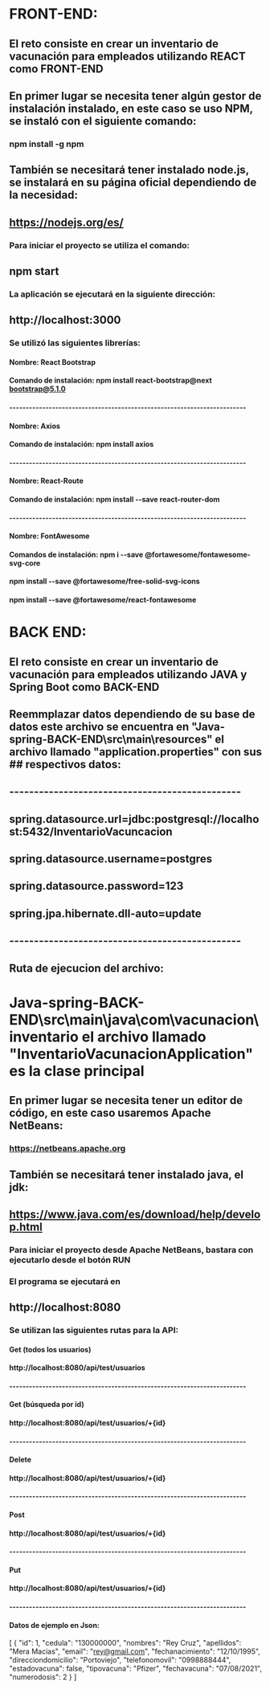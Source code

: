 # FRONT-END:
## El reto consiste en crear un inventario de vacunación para empleados utilizando REACT como FRONT-END

## En primer lugar se necesita tener algún gestor de instalación instalado, en este caso se uso NPM, se instaló con el siguiente comando:
### npm install -g npm
## También se necesitará tener instalado node.js, se instalará en su página oficial dependiendo de la necesidad:
## https://nodejs.org/es/
### Para iniciar el proyecto se utiliza el comando:
## npm start
### La aplicación se ejecutará en la siguiente dirección:
## http://localhost:3000
### Se utilizó las siguientes librerías:
#### Nombre: React Bootstrap  
#### Comando de instalación: npm install react-bootstrap@next bootstrap@5.1.0
#### ------------------------------------------------------------------------
#### Nombre: Axios
#### Comando de instalación: npm install axios
#### ------------------------------------------------------------------------
#### Nombre: React-Route
#### Comando de instalación: npm install --save react-router-dom
#### ------------------------------------------------------------------------
#### Nombre: FontAwesome
#### Comandos de instalación:  npm i --save @fortawesome/fontawesome-svg-core
####                           npm install --save @fortawesome/free-solid-svg-icons
####                           npm install --save @fortawesome/react-fontawesome




# BACK END:
## El reto consiste en crear un inventario de vacunación para empleados utilizando JAVA y Spring Boot como BACK-END
## Reemmplazar datos dependiendo de su base de datos este archivo se encuentra en "Java-spring-BACK-END\src\main\resources" el archivo llamado "application.properties" con sus ## respectivos datos:
## -----------------------------------------------
## spring.datasource.url=jdbc:postgresql://localhost:5432/InventarioVacuncacion
## spring.datasource.username=postgres
## spring.datasource.password=123
## spring.jpa.hibernate.dll-auto=update
## -----------------------------------------------
## Ruta de ejecucion del archivo:
# Java-spring-BACK-END\src\main\java\com\vacunacion\inventario el archivo llamado "InventarioVacunacionApplication" es la clase principal
## En primer lugar se necesita tener un editor de código, en este caso usaremos Apache NetBeans:
### https://netbeans.apache.org
## También se necesitará tener instalado java, el jdk:
## https://www.java.com/es/download/help/develop.html
### Para iniciar el proyecto desde Apache NetBeans, bastara con ejecutarlo desde el botón RUN
### El programa se ejecutará en 
## http://localhost:8080
### Se utilizan las siguientes rutas para la API:
#### Get (todos los usuarios)
#### http://localhost:8080/api/test/usuarios 
#### ------------------------------------------------------------------------
#### Get (búsqueda por id)
#### http://localhost:8080/api/test/usuarios/+{id}
#### ------------------------------------------------------------------------
#### Delete
#### http://localhost:8080/api/test/usuarios/+{id}
#### ------------------------------------------------------------------------
#### Post
#### http://localhost:8080/api/test/usuarios/+{id}
#### ------------------------------------------------------------------------
#### Put
#### http://localhost:8080/api/test/usuarios/+{id}
#### ------------------------------------------------------------------------
#### Datos de ejemplo en Json:
[
  {
    "id": 1,
    "cedula": "130000000",
    "nombres": "Rey Cruz",
    "apellidos": "Mera Macias",
    "email": "rey@gmail.com",
    "fechanacimiento": "12/10/1995",
    "direcciondomicilio": "Portoviejo",
    "telefonomovil": "0998888444",
    "estadovacuna": false,
    "tipovacuna": "Pfizer",
    "fechavacuna": "07/08/2021",
    "numerodosis": 2
  }
]
